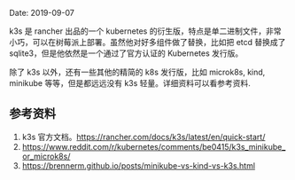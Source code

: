 Date: 2019-09-07

k3s 是 rancher 出品的一个 kubernetes 的衍生版，特点是单二进制文件，非常小巧，可以在树莓派上部署。虽然他对好多组件做了替换，比如把 etcd 替换成了 sqlite3，但是他依然是一个通过了官方认证的 Kubernetes 发行版。

除了 k3s 以外，还有一些其他的精简的 k8s 发行版，比如 microk8s, kind, minikube 等等，但是都远远没有 k3s 轻量。详细资料可以看参考资料.




## 参考资料

1. k3s 官方文档。https://rancher.com/docs/k3s/latest/en/quick-start/
2. https://www.reddit.com/r/kubernetes/comments/be0415/k3s_minikube_or_microk8s/
3. https://brennerm.github.io/posts/minikube-vs-kind-vs-k3s.html